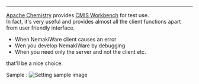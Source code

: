 ---

[Apache Chemistry](http://chemistry.apache.org/) provides [CMIS Workbench](http://chemistry.apache.org/java/download.html) for test use.  
In fact, it's very useful and provides almost all the client functions apart from user friendly interface.  

* When NemakiWare client causes an error
* Wen you develop NemakiWare by debugging
* When you need only the server and not the client
etc.

that'll be a nice choice.

Sample : 
![Setting sample image](https://raw.githubusercontent.com/wiki/aegif/NemakiWare/Images/WorkbenchSample.png)